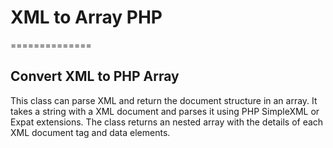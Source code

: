 # XML to Array PHP
==============

## Convert XML to PHP Array

This class can parse XML and return the document structure in an array.
It takes a string with a XML document and parses it using PHP SimpleXML or Expat extensions.
The class returns an nested array with the details of each XML document tag and data elements.